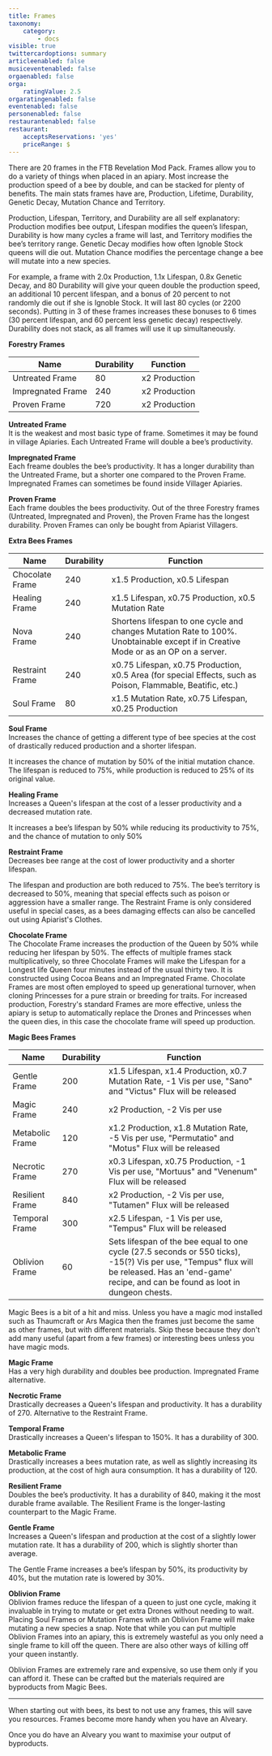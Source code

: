 ```yaml
---
title: Frames
taxonomy:
    category:
        - docs
visible: true
twittercardoptions: summary
articleenabled: false
musiceventenabled: false
orgaenabled: false
orga:
    ratingValue: 2.5
orgaratingenabled: false
eventenabled: false
personenabled: false
restaurantenabled: false
restaurant:
    acceptsReservations: 'yes'
    priceRange: $
---
```


There are 20 frames in the FTB Revelation Mod Pack. Frames allow you to do a variety of things when placed in an apiary. Most increase the production speed of a bee by double, and can be stacked for plenty of benefits. The main stats frames have are, Production, Lifetime, Durability, Genetic Decay, Mutation Chance and Territory.

Production, Lifespan, Territory, and Durability are all self explanatory: Production modifies bee output, Lifespan modifies the queen’s lifespan, Durability is how many cycles a frame will last, and Territory modifies the bee’s territory range. Genetic Decay modifies how often Ignoble Stock queens will die out. Mutation Chance modifies the percentage change a bee will mutate into a new species.

For example, a frame with 2.0x Production, 1.1x Lifespan, 0.8x Genetic Decay, and 80 Durability will give your queen double the production speed, an additional 10 percent lifespan, and a bonus of 20 percent to not randomly die out if she is Ignoble Stock. It will last 80 cycles (or 2200 seconds). Putting in 3 of these frames increases these bonuses to 6 times (30 percent lifespan, and 60 percent less genetic decay) respectively. Durability does not stack, as all frames will use it up simultaneously.

**Forestry Frames**

| Name             | Durability          | Function      |
| ---------------- |---------------------| ------------- |
|Untreated Frame   | 80                  | x2 Production |
|Impregnated Frame | 240                 | x2 Production |
|Proven Frame      |720                  | x2 Production |

**Untreated Frame**  
It is the weakest and most basic type of frame. Sometimes it may be found in village Apiaries. Each Untreated Frame will double a bee’s productivity.

**Impregnated Frame**  
Each freame doubles the bee’s productivity. It has a longer durability than the Untreated Frame, but a shorter one compared to the Proven Frame. Impregnated Frames can sometimes be found inside Villager Apiaries.

**Proven Frame**  
Each frame doubles the bees productivity. Out of the three Forestry frames (Untreated, Impregnated and Proven), the Proven Frame has the longest durability. Proven Frames can only be bought from Apiarist Villagers.


**Extra Bees Frames**

| Name             | Durability          | Function                                            |
| ---------------- |---------------------| --------------------------------------------------- |
|Chocolate Frame   | 240                 | x1.5 Production, x0.5 Lifespan                      |
|Healing Frame     | 240                 | x1.5 Lifespan, x0.75 Production, x0.5 Mutation Rate |
|Nova Frame        | 240                 | Shortens lifespan to one cycle and changes Mutation Rate to 100%. Unobtainable except if in Creative Mode or as an OP on a server. |
|Restraint Frame   | 240                 | x0.75 Lifespan, x0.75 Production, x0.5 Area (for special Effects, such as Poison, Flammable, Beatific, etc.) |
|Soul Frame        | 80                 | x1.5 Mutation Rate, x0.75 Lifespan, x0.25 Production |

**Soul Frame**  
Increases the chance of getting a different type of bee species at the cost of drastically reduced production and a shorter lifespan.

It increases the chance of mutation by 50% of the initial mutation chance. The lifespan is reduced to 75%, while production is reduced to 25% of its original value.

**Healing Frame**  
Increases a Queen's lifespan at the cost of a lesser productivity and a decreased mutation rate.

It increases a bee’s lifespan by 50% while reducing its productivity to 75%, and the chance of mutation to only 50%

**Restraint Frame**  
Decreases bee range at the cost of lower productivity and a shorter lifespan.

The lifespan and production are both reduced to 75%. The bee’s territory is decreased to 50%, meaning that special effects such as poison or aggression have a smaller range. The Restraint Frame is only considered useful in special cases, as a bees damaging effects can also be cancelled out using Apiarist's Clothes.

**Chocolate Frame**  
The Chocolate Frame increases the production of the Queen by 50% while reducing her lifespan by 50%. The effects of multiple frames stack multiplicatively, so three Chocolate Frames will make the Lifespan for a Longest life Queen four minutes instead of the usual thirty two. It is constructed using Cocoa Beans and an Impregnated Frame. Chocolate Frames are most often employed to speed up generational turnover, when cloning Princesses for a pure strain or breeding for traits. For increased production, Forestry's standard Frames are more effective, unless the apiary is setup to automatically replace the Drones and Princesses when the queen dies, in this case the chocolate frame will speed up production.


**Magic Bees Frames**

| Name             | Durability          | Function                                            |
| ---------------- |---------------------| --------------------------------------------------- |
|Gentle Frame      | 200                 | x1.5 Lifespan, x1.4 Production, x0.7 Mutation Rate, -1 Vis per use, "Sano" and "Victus" Flux will be released |
|Magic Frame       | 240                 | x2 Production, -2 Vis per use |
|Metabolic Frame   | 120				 | x1.2 Production, x1.8 Mutation Rate, -5 Vis per use, "Permutatio" and "Motus" Flux will be released |
|Necrotic Frame    | 270				 | x0.3 Lifespan, x0.75 Production, -1 Vis per use, "Mortuus" and "Venenum" Flux will be released |
|Resilient Frame   | 840				 | x2 Production, -2 Vis per use, "Tutamen" Flux will be released |
|Temporal Frame    | 300				 | x2.5 Lifespan, -1 Vis per use, "Tempus" Flux will be released |
|Oblivion Frame    | 60					 | Sets lifespan of the bee equal to one cycle (27.5 seconds or 550 ticks), -15(?) Vis per use, "Tempus" flux will be released. Has an 'end-game' recipe, and can be found as loot in dungeon chests. |

Magic Bees is a bit of a hit and miss. Unless you have a magic mod installed such as Thaumcraft or Ars Magica then the frames just become the same as other frames, but with different materials. Skip these because they don't add many useful (apart from a few frames) or interesting bees unless you have magic mods.

**Magic Frame**  
Has a very high durability and doubles bee production. Impregnated Frame alternative.

**Necrotic Frame**  
Drastically decreases a Queen's lifespan and productivity. It has a durability of 270. Alternative to the Restraint Frame.

**Temporal Frame**  
Drastically increases a Queen's lifespan to 150%. It has a durability of 300.

**Metabolic Frame**  
Drastically increases a bees mutation rate, as well as slightly increasing its production, at the cost of high aura consumption. It has a durability of 120.

**Resilient Frame**  
Doubles the bee’s productivity. It has a durability of 840, making it the most durable frame available. The Resilient Frame is the longer-lasting counterpart to the Magic Frame.

**Gentle Frame**  
Increases a Queen's lifespan and production at the cost of a slightly lower mutation rate. It has a durability of 200, which is slightly shorter than average.

The Gentle Frame increases a bee’s lifespan by 50%, its productivity by 40%, but the mutation rate is lowered by 30%.

**Oblivion Frame**  
Oblivion frames reduce the lifespan of a queen to just one cycle, making it invaluable in trying to mutate or get extra Drones without needing to wait. Placing Soul Frames or Mutation Frames with an Oblivion Frame will make mutating a new species a snap. Note that while you can put multiple Oblivion Frames into an apiary, this is extremely wasteful as you only need a single frame to kill off the queen. There are also other ways of killing off your queen instantly.

Oblivion Frames are extremely rare and expensive, so use them only if you can afford it. These can be crafted but the materials required are byproducts from Magic Bees.

---
When starting out with bees, its best to not use any frames, this will save you resources. Frames become more handy when you have an Alveary.

Once you do have an Alveary you want to maximise your output of byproducts.
